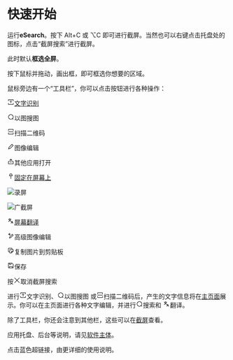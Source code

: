 # 快速开始

运行**eSearch**。按下 Alt+C 或 ⌥C 即可进行截屏。当然也可以右键点击托盘处的图标，点击“截屏搜索”进行截屏。

此时默认**框选全屏**。

按下鼠标并拖动，画出框，即可框选你想要的区域。

鼠标旁边有一个“工具栏”，你可以点击按钮进行各种操作：

<img height="16" src="../../src/renderer/assets/icons/ocr.svg">[文字识别](ocr.md)

<img height="16" src="../../src/renderer/assets/icons/search.svg">以图搜图

<img height="16" src="../../src/renderer/assets/icons/scan.svg">扫描二维码

<img height="16" src="../../src/renderer/assets/icons/draw.svg">图像编辑

<img height="16" src="../../src/renderer/assets/icons/open.svg">其他应用打开

<img height="16" src="../../src/renderer/assets/icons/ding.svg">[固定在屏幕上](ding.md)

<img height="16" src="../../src/renderer/assets/icons/record.svg">录屏

<img height="16" src="../../src/renderer/assets/icons/long_clip.svg">广截屏

<img height="16" src="../../src/renderer/assets/icons/translate.svg">[屏幕翻译](translate.md)

<img height="16" src="../../src/renderer/assets/icons/super_edit.svg">高级图像编辑

<img height="16" src="../../src/renderer/assets/icons/copy.svg">复制图片到剪贴板

<img height="16" src="../../src/renderer/assets/icons/save.svg">保存

按<img height="16" src="../../src/renderer/assets/icons/close.svg">取消截屏搜索

进行<img height="16" src="../../src/renderer/assets/icons/ocr.svg">文字识别、<img height="16" src="../../src/renderer/assets/icons/search.svg">以图搜图
或<img height="16" src="../../src/renderer/assets/icons/scan.svg">扫描二维码后，产生的文字信息将在[主页面](editor.md)展示。你可以在主页面进行各种文字编辑，并进行<img height="16" src="../../src/renderer/assets/icons/search.svg">搜索和 <img height="16" src="../../src/renderer/assets/icons/translate.svg">翻译。

除了工具栏，你还会注意到其他栏，这些可以在[截屏](clip.md)查看。

应用托盘、后台等说明，请见[软件主体](main.md)。

点击蓝色超链接，由更详细的使用说明。
